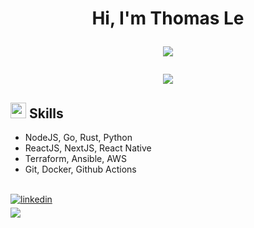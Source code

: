 <h1 align="center"><b>Hi, I'm Thomas Le </b>
<p align="center">
  <a href="https://github.com/DenverCoder1/readme-typing-svg"><img src="https://readme-typing-svg.herokuapp.com?font=Time+New+Roman&color=cyan&size=25&center=true&vCenter=true&width=600&height=100&lines=Tan+Le+.+aka+Thomas..&hearts;++;Full-stack+Software+Engineer;Computer+Science+Student;Active+Learner/Researcher;"></a>
</p>

<img src="https://user-images.githubusercontent.com/73097560/115834477-dbab4500-a447-11eb-908a-139a6edaec5c.gif">

## <img src="https://media2.giphy.com/media/QssGEmpkyEOhBCb7e1/giphy.gif?cid=ecf05e47a0n3gi1bfqntqmob8g9aid1oyj2wr3ds3mg700bl&rid=giphy.gif" width ="25"><b> Skills</b>

-   NodeJS, Go, Rust, Python
-   ReactJS, NextJS, React Native
-   Terraform, Ansible, AWS
-   Git, Docker, Github Actions

<br>

<div class='center'>
    <a href="https://linkedin.com/in/tanlethanh" target="_blank">
        <img src="https://img.shields.io/badge/linkedin:  tanlethanh-%2300acee.svg?color=405DE6&style=for-the-badge&logo=linkedin&logoColor=white" alt=linkedin style="margin-bottom: 5px;"/>
    </a>
</div>

<div class='center'>
    <a href="mailto:tan.thomasle@gmail.com" target="_blank">
        <img src="https://img.shields.io/badge/gmail:  tanlethanh-%23EA4335.svg?style=for-the-badge&logo=gmail&logoColor=white" t=mail style="margin-bottom: 5px;" />
    </a>
</div>
